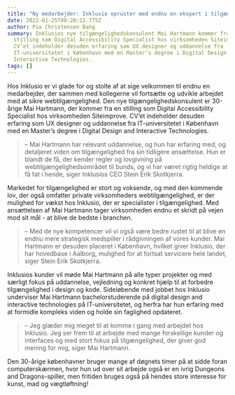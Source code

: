```yaml
---
title: "Ny medarbejder: Inklusio opruster med endnu en ekspert i tilgængelighed"
date: 2022-01-25T08:28:22.775Z
author: Pia Christensen Bang
summary: Inklusios nye tilgængelighedskonsulent Mai Hartmann kommer fra en
  stilling som Digital Accessibility Specialist hos virksomheden Siteimprove.
  CV’et indeholder desuden erfaring som UX designer og uddannelse fra
  IT-universitetet i København med en Master’s degree i Digital Design and
  Interactive Technologies.
tags: []
---
```

Hos Inklusio er vi glade for og stolte af at sige velkommen til endnu en medarbejder, der sammen med kollegerne vil fortsætte og udvikle arbejdet med at sikre webtilgængelighed. Den nye tilgængelighedskonsulent er 30-årige Mai Hartmann, der kommer fra en stilling som Digital Accessibility Specialist hos virksomheden Siteimprove. CV’et indeholder desuden erfaring som UX designer og uddannelse fra IT-universitetet i København med en Master’s degree i Digital Design and Interactive Technologies. 	

>   – Mai Hartmann har relevant uddannelse, og hun har erfaring med, og detaljeret viden om tilgængelighed fra sin tidligere ansættelse. Hun er blandt de få, der kender regler og lovgivning på webtilgængelighedsområdet til bunds, og vi har været rigtig heldige at få fat i hende, siger Inklusios CEO Stein Erik Skotkjerra. 

Markedet for tilgængelighed er stort og voksende, og med den kommende lov, der også omfatter private virksomheders webtilgængelighed, er der mulighed for vækst hos Inklusio, der er specialister i tilgængelighed. Med ansættelsen af Mai Hartmann tager virksomheden endnu et skridt på vejen mod sit mål - at blive de bedste i branchen. 

>  – Med de nye kompetencer vil vi også være bedre rustet til at blive en endnu mere strategisk medspiller i rådgivningen af vores kunder. Mai Hartmann er desuden placeret i København, hvilket giver Inklusio, der har hovedbase i Aalborg, mulighed for at fortsat servicere hele landet, siger Stein Erik Skotkjerra.

Inklusios kunder vil møde Mai Hartmann på alle typer projekter og med særligt fokus på uddannelse, vejledning og konkret hjælp til at forbedre tilgængelighed i design og kode. Sideløbende med jobbet hos Inklusio underviser Mai Hartmann bachelorstuderende på digital design and interactive technologies på IT-universitetet, og herfra har hun erfaring med at formidle kompleks viden og holde sin faglighed opdateret.

>   – Jeg glæder mig meget til at komme i gang med arbejdet hos Inklusio. Jeg ser frem til at arbejde med mange forskellige kunder og interfaces og med stort fokus på tilgængelighed, der giver god mening for mig, siger Mai Hartmann.

Den 30-årige københavner bruger mange af døgnets timer på at sidde foran computerskærmen, hvor hun ud over sit arbejde også er en ivrig Dungeons and Dragons-spiller, men fritiden bruges også på hendes store interesse for kunst, mad og vægtløftning!